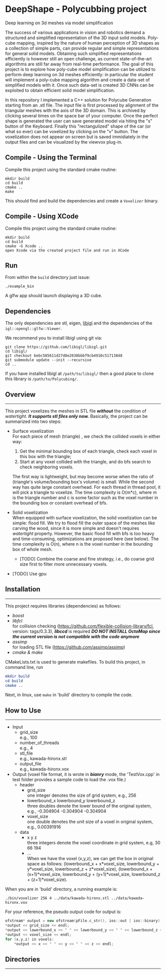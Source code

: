 # DeepShape - Polycubbing project

Deep learning on 3d meshes via model simplification

The success of various applications in vision and robotics demand a structured and simplified representation of the 3D input solid models.
Poly-cube mapping, inspired by the nature of human perception of 3D shapes as a collection of simple parts, can provide regular and simple representations for general solid models. Obtaining such simplified representations efficiently is however still an open challenge, as current state-of-the-art algorithms are still far away from real-time performance.
The goal of this project is to explore how poly-cube model simplification can be utilized to perform deep learning on 3d meshes efficiently: in particular the student will implement a poly-cube mapping algorithm and create a data-set of simplified models with it. Once such data-set is created 3D CNNs can be exploited to obtain efficient solid model simplification.

In this repository I implemented a C++ solution for Polycube Generation starting from an .stl file. The input file is first processed by alignment of the triangular meshes with the axis of the 3D domain. This is archived by clicking several times on the space bar of your computer. Once the perfect shape is generated the user can save generated model via hiting the "s" button of the Keyboard. Finally this "rectangulized" shape of the car (or what so ever) can be voxelized by clicking on the "v" button. The voxelization does not appear on screen but is saved immidiately in the output files and can be visualized by the viewvox plug-in.

## Compile - Using the Terminal 

Compile this project using the standard cmake routine:

    mkdir build
    cd build
    cmake ..
    make

This should find and build the dependencies and create a `Voxelizer` binary.

## Compile - Using XCode 

Compile this project using the standard cmake routine:

    mkdir build
    cd build
    cmake -G Xcode ..
    open Xcode via the created project file and run in XCode 

## Run

From within the `build` directory just issue:

    ./example_bin

A glfw app should launch displaying a 3D cube.

## Dependencies

The only dependencies are stl, eigen, [libigl](libigl.github.io/libigl/) and
the dependencies of the `igl::opengl::glfw::Viewer`.

We recommend you to install libigl using git via:

    git clone https://github.com/libigl/libigl.git
    cd libigl/
    git checkout 6ebc585611d27d8e2038bbbf9cb4910c51713848
    git submodule update --init --recursive
    cd ..

If you have installed libigl at `/path/to/libigl/` then a good place to clone
this library is `/path/to/Polycubing/`.

## Overview


----------

This project voxelizes the meshes in STL file ***without*** the condition of *watertight*. ***It supports stl files only now.*** Basically, the project can be summarized into two steps:

- Surface voxelization  
    For each piece of mesh (triangle) , we check the collided voxels in either way: 
    1. Get the minimal bounding box of each triangle, check each voxel in this box with the triangle;
    2. Start at any voxel collided with the triangle, and do bfs search to check neighboring voxels.   
    
    The first way is lightweight, but may become worse when the ratio of (triangle's volume/bounding box's volume) is small. While the second way has quite large constant overhead. For each thread in thread pool, it will pick a triangle to voxelize. The time complexity is O(m*c), where m is the triangle number and c is some factor such as the voxel number in the bounding box or constant overhead of bfs.
- Solid voxelization  
    When equipped with surface voxelization, the solid voxelization can be simple: flood fill. We try to flood fill the outer space of the meshes like carving the wood, since it is more simple and doesn't requires *watertight* property. However, the basic flood fill with bfs is too heavy and time-consuming, optimizations are proposed here (see below). The time complexity is O(n), where n is the voxel number in the bounding box of whole mesh.
 
	- [TODO] Combine the coarse and fine strategy, i.e., do coarse grid size first to filter more unnecessary voxels.
- [TODO] Use gpu

## Installation


----------

This project requires libraries (dependencies) as follows:

- *boost*
- *libfcl* 		
	for collision checking (https://github.com/flexible-collision-library/fcl, version: tags/0.3.3), ***libccd*** is required ***DO NOT INSTALL OctoMap since the current version is not compatible with the code anymore***
- *assimp*  
    for loading STL file (https://github.com/assimp/assimp)
- *cmake & make*


CMakeLists.txt is used to generate makefiles. To build this project, in command line, run

``` cmake
mkdir build
cd build
cmake ..
```

Next, in linux, use `make` in 'build' directory to compile the code. 

## How to Use


----------


- Input
	- grid_size  
	e.g., 100
	- number_of_threads  
	e.g., 4
	- stl_file  
	e.g., kawada-hironx.stl
	- output_file  
	e.g., kawada-hironx.vox
- Output (voxel file format, it is wrote in ***bianry*** mode, the 'TestVox.cpp' in test folder provides a sample code to load the .vox file.)
	- header
		- grid_size   
		one integer denotes the size of grid system, e.g., 256
		- lowerbound_x lowerbound_y lowerbound_z  
		three doubles denote the lower bound of the original system, e.g., -0.304904 -0.304904 -0.304904
		- voxel_size   
		one double denotes the unit size of a voxel in original system, e.g., 0.00391916
	- data
		- x y z  
		three integers denote the voxel coordinate in grid system, e.g, 30 66 194
        - ...   
When we have the voxel (x,y,z), we can get the box in original space as follows: (lowerbound_x + x\*voxel_size, lowerbound_y + y\*voxel_size, lowerbound_z + z\*voxel_size), (lowerbound_x + (x+1)\*voxel_size, lowerbound_y + (y+1)\*voxel_size, lowerbound_z + (z+1)\*voxel_size).

When you are in 'build' directory, a running example is: 

```./bin/voxelizer 256 4 ../data/kawada-hironx.stl ../data/kawada-hironx.vox```



For your reference, the pseudo output code for output is:

```C++
ofstream* output = new ofstream(pFile.c_str(), ios::out | ios::binary);
*output << grid_size << endl;
*output << lowerbound_x << " " << lowerbound_y << " " << lowerbound_z << endl;
*output << voxel_size << endl;
for (x,y,z) in voxels:
	*output << x << " " << y << " " << z << endl;
```
		


<!--	- header
		- $x_{grid\_size}y_{grid\_size}z_{grid\_size}$
		three integer denote the grid sizes, e.g., 256 256 256
		- $x_{lb}y_{lb}z_{lb}$  
		three doubles denote the lower bounds of the original space, e.g., -0.304904 -0.304904 -0.304904
		- $x_{vox\_unit}y_{vox\_unit}z_{vox\_unit}$  
		three doubles denote the a voxel's size in original space, e.g., 0.00783833 0.00783833 0.00783833
		- $x_{vox\_lb}$$y_{vox\_lb}$$z_{vox\_lb}$
		three integers denote the lower bound of minimal bounding box in voxelized space, e.g., 30 0 8
        - $x_{vox\_size}$$y_{vox\_size}$$z_{vox\_size}$
		three integers denote the minimal bounding box's size in voxelized space, e.g., 
	- data	
		- $value_{01}count_{[0,255]}$...  
		Recall that the voxels are stored in binary string, such as '1110000'. To reduce the output file, please be noted only voxels in the minimal bounding box for mesh are output. It is further compressed as $value$ and $count$. For '1110000', it is compressed to (1)(2)(0)(3), (1)(2) means 3 consecutive 1, and (0)(3) means 4 consecutive 0. I use two bytes to record $value$ and $count$. Specifically, $value$ can be 0 or 1, and $count$ can be [0,255] which corresponds to [1,256]. To retrieve the coordination of a voxel in original space, let $(x,y,z)$ denote the voxel coordinate extracted from the output binary string, and the coordinate in voxelized space is $(x+x_{vox\_lb},y+y_{vox\_lb},z+z_{vox\_lb})$.
-->



## Directories


----------



